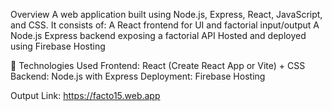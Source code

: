 Overview
A web application built using Node.js, Express, React, JavaScript, and CSS.
It consists of:
  A React frontend for UI and factorial input/output
  A Node.js Express backend exposing a factorial API Hosted and deployed using Firebase Hosting

🔧 Technologies Used
Frontend: React (Create React App or Vite) + CSS
Backend: Node.js with Express
Deployment: Firebase Hosting

Output Link:
https://facto15.web.app


